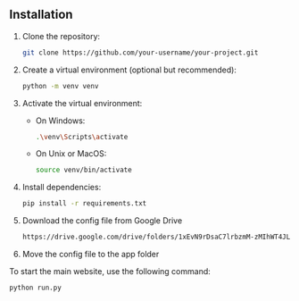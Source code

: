 ## Installation

1. Clone the repository:

    ```bash
    git clone https://github.com/your-username/your-project.git
    ```

2. Create a virtual environment (optional but recommended):

    ```bash
    python -m venv venv
    ```

3. Activate the virtual environment:

    - On Windows:

        ```bash
        .\venv\Scripts\activate
        ```

    - On Unix or MacOS:

        ```bash
        source venv/bin/activate
        ```

4. Install dependencies:

    ```bash
    pip install -r requirements.txt
    ```

5. Download the config file from Google Drive
   ```bash
   https://drive.google.com/drive/folders/1xEvN9rDsaC7lrbzmM-zMIhWT4JLEr6ua?usp=sharing&pli=1
   ```
   

7. Move the config file to the app folder





To start the main website, use the following command:

```bash
python run.py
 ```
